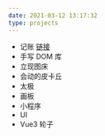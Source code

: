 ```yaml
---
date: 2021-03-12 13:17:32
type: projects
---
```


- 记账 [链接](123)
- 手写 DOM 库
- 立现图床
- 会动的皮卡丘
- 太极
- 画板
- 小程序
- UI
- Vue3 轮子
